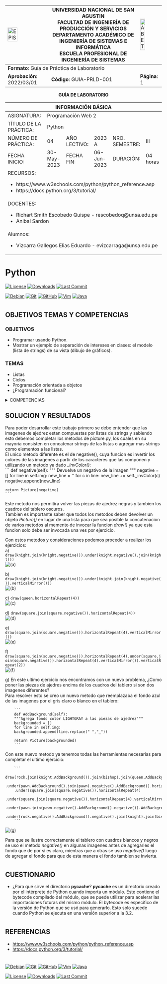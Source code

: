 <div align="center">
<table>
    <theader>
        <tr>
            <td><img src="https://github.com/rescobedoq/pw2/blob/main/epis.png?raw=true" alt="EPIS" style="width:50%; height:auto"/></td>
            <th>
                <span style="font-weight:bold;">UNIVERSIDAD NACIONAL DE SAN AGUSTIN</span><br />
                <span style="font-weight:bold;">FACULTAD DE INGENIERÍA DE PRODUCCIÓN Y SERVICIOS</span><br />
                <span style="font-weight:bold;">DEPARTAMENTO ACADÉMICO DE INGENIERÍA DE SISTEMAS E INFORMÁTICA</span><br />
                <span style="font-weight:bold;">ESCUELA PROFESIONAL DE INGENIERÍA DE SISTEMAS</span>
            </th>
            <td><img src="https://github.com/rescobedoq/pw2/blob/main/abet.png?raw=true" alt="ABET" style="width:50%; height:auto"/></td>
        </tr>
    </theader>
    <tbody>
        <tr><td colspan="3"><span style="font-weight:bold;">Formato</span>: Guía de Práctica de Laboratorio</td></tr>
        <tr><td><span style="font-weight:bold;">Aprobación</span>:  2022/03/01</td><td><span style="font-weight:bold;">Código</span>: GUIA-PRLD-001</td><td><span style="font-weight:bold;">Página</span>: 1</td></tr>
    </tbody>
</table>
</div>

<div align="center">
<span style="font-weight:bold;">GUÍA DE LABORATORIO</span><br />
</div>


<table>
<theader>
<tr><th colspan="6">INFORMACIÓN BÁSICA</th></tr>
</theader>
<tbody>
<tr><td>ASIGNATURA:</td><td colspan="5">Programación Web 2</td></tr>
<tr><td>TÍTULO DE LA PRÁCTICA:</td><td colspan="5">Python</td></tr>
<tr>
<td>NÚMERO DE PRÁCTICA:</td><td>04</td><td>AÑO LECTIVO:</td><td>2023 A</td><td>NRO. SEMESTRE:</td><td>III</td>
</tr>
<tr>
<td>FECHA INICIO:</td><td>30-May-2023</td><td>FECHA FIN:</td><td>06-Jun-2023</td><td>DURACIÓN:</td><td>04 horas</td>
</tr>
<tr><td colspan="6">RECURSOS:
    <ul>
        <li>https://www.w3schools.com/python/python_reference.asp</li>
        <li>https://docs.python.org/3/tutorial/</li>
    </ul>
</td>
</<tr>
<tr><td colspan="6">DOCENTES:
<ul>
<li>Richart Smith Escobedo Quispe - rescobedoq@unsa.edu.pe</li>
<li>Anibal Sardon </li>
</ul>
</td>
</<tr>
<tr><td colspan="6">Alumnos:
<ul>
<li>Vizcarra Gallegos Elias Eduardo - evizcarraga@unsa.edu.pe</li>
</ul>
</td>
</<tr>
</tdbody>
</table>

# Python

[![License][license]][license-file]
[![Downloads][downloads]][releases]
[![Last Commit][last-commit]][releases]

[![Debian][Debian]][debian-site]
[![Git][Git]][git-site]
[![GitHub][GitHub]][github-site]
[![Vim][Vim]][vim-site]
[![Java][Java]][java-site]

#

## OBJETIVOS TEMAS Y COMPETENCIAS

### OBJETIVOS

-   Programar usando Python.
-   Mostrar un ejemplo de separación de intereses en clases: el modelo (lista de strings) de su vista (dibujo de gráficos).

### TEMAS
-   Listas
-   Ciclos
-   Programación orientada a objetos
-   ¿Programación funcional?

<details>
<summary>COMPETENCIAS</summary>

- C.c Diseña responsablemente sistemas, componentes o procesos para satisfacer necesidades dentro de restricciones realistas: económicas, medio ambientales, sociales, políticas, éticas, de salud, de seguridad, manufacturación y sostenibilidad.
- C.m Construye responsablemente soluciones siguiendo un proceso adecuado llevando a cabo las pruebas ajustada a los recursos disponibles del cliente.
- C.p Aplica de forma flexible técnicas, métodos, principios, normas, estándares y herramientas de ingeniería necesarias para la construcción de software e implementación de sistemas de información.

</details>

## SOLUCION Y RESULTADOS

Para poder desarrollar este trabajo primero se debe entender que las imagenes de ajedrez estan compuestas por listas de strings y sabiendo esto debemos completar los metodos de picture.py, los cuales en su mayoria consisten en concatenar strings de las listas o agregar mas strings como elementos a las listas.  
El unico metodo diferente es el de negative(), cuya funcion es invertir los colores de las imagenes a partir de los caracteres que las componen y utilizando un metodo ya dado *_invColor()*:  
    ```
    def negative(self):
    """ Devuelve un negativo de la imagen """
    negative = []
    for line in self.img:
      new_line = ''
      for c in line:
        new_line += self._invColor(c)
      negative.append(new_line)
    
    return Picture(negative)
    ```

Este metodo nos permitira volver las piezas de ajedrez negras y tambien los cuadros del tablero oscuros.  
Tambien es importante saber que todos los metodos deben devolver un objeto *Picture()* en lugar de una lista para que sea posible la concatenacion de varios metodos al memento de invocar la funcion *draw()* ya que esta funcion solo debe ser invocada una ves por ejercicio.  

Con estos metodos y consideraciones podemos proceder a realizar los ejercicios:  
a) 
        ```
        draw(knight.join(knight.negative()).under(knight.negative().join(knight)))
        ```  
![(a)](img/img1.PNG)

b) 
        ```
        draw(knight.join(knight.negative()).under(knight.join(knight.negative()).verticalMirror()))
        ```  
![(b)](img/img2.PNG)

c) 
        ```
        draw(queen.horizontalRepeat(4))
        ```  
![(c)](img/img3.PNG)

d) 
        ```
        draw(square.join(square.negative()).horizontalRepeat(4))
        ```  
![(d)](img/img4.PNG)

e) 
        ```
        draw(square.join(square.negative()).horizontalRepeat(4).verticalMirror())
        ```  
![(e)](img/img5.PNG)

f) 
        ```
        draw(square.join(square.negative()).horizontalRepeat(4).under(square.join(square.negative()).horizontalRepeat(4).verticalMirror()).verticalRepeat(2))
        ```  
![(f)](img/img6.PNG)

g) En este ultimo ejercicio nos encontramos con un nuevo problema, ¿Como poner las piezas de ajedres encima de los cuadros del tablero si son dos imagenes diferentes?  
    Para resolver esto se creo un nuevo metodo que reemplazaba el fondo azul de las imagenes por el gris claro o blanco en el tablero:  

        ```
        def AddBackground(self):
        """Agrega fondo color LIGHTGRAY a las piezas de ajedrez"""
        backgrounded = []
        for line in self.img:
        backgrounded.append(line.replace(" ","_"))
        
        return Picture(backgrounded)
        ```

Con este nuevo metodo ya tenemos todas las herramientas necesarias para completar el ultimo ejercicio:  

        ```
        draw(rock.join(knight.AddBackground()).join(bishop).join(queen.AddBackground()).join(king).join(bishop.AddBackground()).join(knight).join(rock.AddBackground()).negative().AddBackground()
        .under(pawn.AddBackground().join(pawn).negative().AddBackground().horizontalRepeat(4))
        .under(square.join(square.negative()).horizontalRepeat(4)
                .under(square.join(square.negative()).horizontalRepeat(4).verticalMirror()).verticalRepeat(2))
                .under(pawn.join(pawn.negative().AddBackground().negative()).AddBackground().horizontalRepeat(4))
                .under(rock.negative().AddBackground().negative().join(knight).join(bishop.negative().AddBackground().negative()).join(queen).join(king.negative().AddBackground().negative()).join(bishop).join(knight.AddBackground()).join(rock).AddBackground()))
        ```  
![(g)](img/img7.PNG)

Para que se ilustre correctamente el tablero con cuadros blancos y negros se uso el metodo *negative()* en algunas imagenes antes de agregarles el fondo que de por si es claro, mientras que a otras se uso *negative()* luego de agregar el fondo para que de esta manera el fondo tambien se invierta.  

#

## CUESTIONARIO
-   ¿Para qué sirve el directorio __pycache__?
__pycache__ es un directorio creado por el intérprete de Python cuando importa un módulo. Este contiene el bytecode compilado del módulo, que se puede utilizar para acelerar las importaciones futuras del mismo módulo. El bytecode es específico de la versión de Python que se usó para generarlo.
Esto solo sucede cuando Python se ejecuta en una versión superior a la 3.2. 

#

## REFERENCIAS
-   https://www.w3schools.com/python/python_reference.asp
-   https://docs.python.org/3/tutorial/

#

[license]: https://img.shields.io/github/license/rescobedoq/pw2?label=rescobedoq
[license-file]: https://github.com/rescobedoq/pw2/blob/main/LICENSE

[downloads]: https://img.shields.io/github/downloads/rescobedoq/pw2/total?label=Downloads
[releases]: https://github.com/rescobedoq/pw2/releases/

[last-commit]: https://img.shields.io/github/last-commit/rescobedoq/pw2?label=Last%20Commit

[Debian]: https://img.shields.io/badge/Debian-D70A53?style=for-the-badge&logo=debian&logoColor=white
[debian-site]: https://www.debian.org/index.es.html

[Git]: https://img.shields.io/badge/git-%23F05033.svg?style=for-the-badge&logo=git&logoColor=white
[git-site]: https://git-scm.com/

[GitHub]: https://img.shields.io/badge/github-%23121011.svg?style=for-the-badge&logo=github&logoColor=white
[github-site]: https://github.com/

[Vim]: https://img.shields.io/badge/VIM-%2311AB00.svg?style=for-the-badge&logo=vim&logoColor=white
[vim-site]: https://www.vim.org/

[Java]: https://img.shields.io/badge/java-%23ED8B00.svg?style=for-the-badge&logo=java&logoColor=white
[java-site]: https://docs.oracle.com/javase/tutorial/


[![Debian][Debian]][debian-site]
[![Git][Git]][git-site]
[![GitHub][GitHub]][github-site]
[![Vim][Vim]][vim-site]
[![Java][Java]][java-site]


[![License][license]][license-file]
[![Downloads][downloads]][releases]
[![Last Commit][last-commit]][releases]
